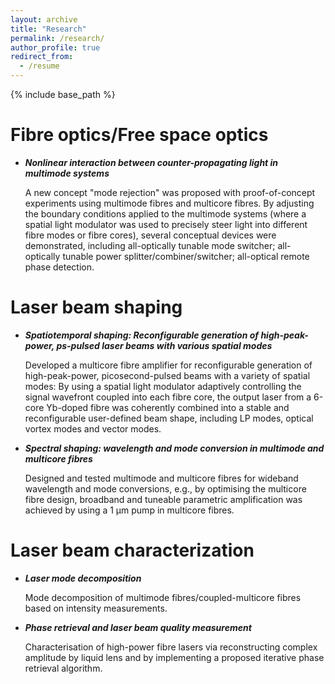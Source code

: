 ```yaml
---
layout: archive
title: "Research"
permalink: /research/
author_profile: true
redirect_from:
  - /resume
---
```


{% include base_path %}

Fibre optics/Free space optics
======
* _**Nonlinear interaction between counter-propagating light in multimode systems**_

  A new concept "mode rejection" was proposed with proof-of-concept experiments using multimode fibres and multicore fibres. By adjusting the boundary conditions applied to the multimode systems (where a spatial light modulator was used to precisely steer light into different fibre modes or fibre cores), several conceptual devices were demonstrated, including all-optically tunable mode switcher; all-optically tunable power splitter/combiner/switcher; all-optical remote phase detection.


Laser beam shaping
======
* _**Spatiotemporal shaping: Reconfigurable generation of high-peak-power, ps-pulsed laser beams with various spatial modes**_  

  Developed a multicore fibre amplifier for reconfigurable generation of high-peak-power, picosecond-pulsed beams with a variety of spatial modes: By using a spatial light modulator adaptively controlling the signal wavefront coupled into each fibre core, the output laser from a 6-core Yb-doped fibre was coherently combined into a stable and reconfigurable user-defined beam shape, including LP modes, optical vortex modes and vector modes.

* _**Spectral shaping: wavelength and mode conversion in multimode and multicore fibres**_

  Designed and tested multimode and multicore fibres for wideband wavelength and mode conversions, e.g., by optimising the multicore fibre design, broadband and tuneable parametric amplification was achieved by using a 1 µm pump in multicore fibres.

  
Laser beam characterization
======
* _**Laser mode decomposition**_

  Mode decomposition of multimode fibres/coupled-multicore fibres based on intensity measurements.
  
* _**Phase retrieval and laser beam quality measurement**_

  Characterisation of high-power fibre lasers via reconstructing complex amplitude by liquid lens and by implementing a proposed iterative phase retrieval algorithm.

